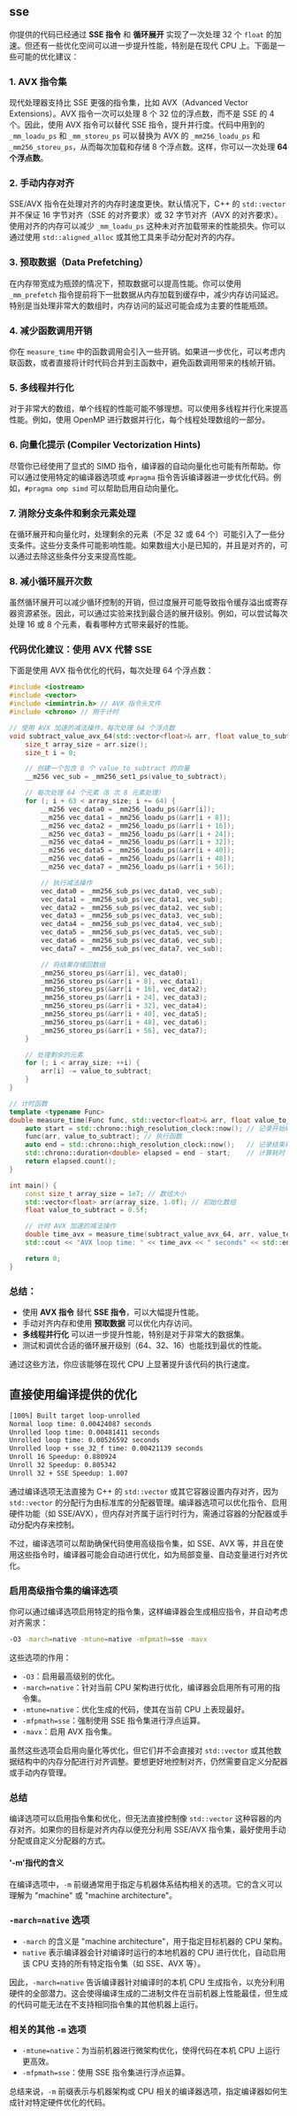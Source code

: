 ## sse

你提供的代码已经通过 **SSE 指令** 和 **循环展开** 实现了一次处理 32 个 `float` 的加速。但还有一些优化空间可以进一步提升性能，特别是在现代 CPU 上。下面是一些可能的优化建议：

### 1. **AVX 指令集**
现代处理器支持比 SSE 更强的指令集，比如 AVX（Advanced Vector Extensions）。AVX 指令一次可以处理 8 个 32 位的浮点数，而不是 SSE 的 4 个。因此，使用 AVX 指令可以替代 SSE 指令，提升并行度。代码中用到的 `_mm_loadu_ps` 和 `_mm_storeu_ps` 可以替换为 AVX 的 `_mm256_loadu_ps` 和 `_mm256_storeu_ps`，从而每次加载和存储 8 个浮点数。这样，你可以一次处理 **64 个浮点数**。

### 2. **手动内存对齐**
SSE/AVX 指令在处理对齐的内存时速度更快。默认情况下，C++ 的 `std::vector` 并不保证 16 字节对齐（SSE 的对齐要求）或 32 字节对齐（AVX 的对齐要求）。使用对齐的内存可以减少 `_mm_loadu_ps` 这种未对齐加载带来的性能损失。你可以通过使用 `std::aligned_alloc` 或其他工具来手动分配对齐的内存。

### 3. **预取数据（Data Prefetching）**
在内存带宽成为瓶颈的情况下，预取数据可以提高性能。你可以使用 `_mm_prefetch` 指令提前将下一批数据从内存加载到缓存中，减少内存访问延迟。特别是当处理非常大的数组时，内存访问的延迟可能会成为主要的性能瓶颈。

### 4. **减少函数调用开销**
你在 `measure_time` 中的函数调用会引入一些开销。如果进一步优化，可以考虑内联函数，或者直接将计时代码合并到主函数中，避免函数调用带来的栈帧开销。

### 5. **多线程并行化**
对于非常大的数组，单个线程的性能可能不够理想。可以使用多线程并行化来提高性能。例如，使用 OpenMP 进行数据并行化，每个线程处理数组的一部分。

### 6. **向量化提示 (Compiler Vectorization Hints)**
尽管你已经使用了显式的 SIMD 指令，编译器的自动向量化也可能有所帮助。你可以通过使用特定的编译器选项或 `#pragma` 指令告诉编译器进一步优化代码。例如，`#pragma omp simd` 可以帮助启用自动向量化。

### 7. **消除分支条件和剩余元素处理**
在循环展开和向量化时，处理剩余的元素（不足 32 或 64 个）可能引入了一些分支条件。这些分支条件可能影响性能。如果数组大小是已知的，并且是对齐的，可以通过去除这些条件分支来提高性能。

### 8. **减小循环展开次数**
虽然循环展开可以减少循环控制的开销，但过度展开可能导致指令缓存溢出或寄存器资源紧张。因此，可以通过实验来找到最合适的展开级别。例如，可以尝试每次处理 16 或 8 个元素，看看哪种方式带来最好的性能。

### 代码优化建议：使用 AVX 代替 SSE

下面是使用 AVX 指令优化的代码，每次处理 64 个浮点数：

```cpp
#include <iostream>
#include <vector>
#include <immintrin.h> // AVX 指令头文件
#include <chrono> // 用于计时

// 使用 AVX 加速的减法操作，每次处理 64 个浮点数
void subtract_value_avx_64(std::vector<float>& arr, float value_to_subtract) {
    size_t array_size = arr.size();
    size_t i = 0;

    // 创建一个包含 8 个 value_to_subtract 的向量
    __m256 vec_sub = _mm256_set1_ps(value_to_subtract);

    // 每次处理 64 个元素（8 次 8 元素处理）
    for (; i + 63 < array_size; i += 64) {
        __m256 vec_data0 = _mm256_loadu_ps(&arr[i]);
        __m256 vec_data1 = _mm256_loadu_ps(&arr[i + 8]);
        __m256 vec_data2 = _mm256_loadu_ps(&arr[i + 16]);
        __m256 vec_data3 = _mm256_loadu_ps(&arr[i + 24]);
        __m256 vec_data4 = _mm256_loadu_ps(&arr[i + 32]);
        __m256 vec_data5 = _mm256_loadu_ps(&arr[i + 40]);
        __m256 vec_data6 = _mm256_loadu_ps(&arr[i + 48]);
        __m256 vec_data7 = _mm256_loadu_ps(&arr[i + 56]);

        // 执行减法操作
        vec_data0 = _mm256_sub_ps(vec_data0, vec_sub);
        vec_data1 = _mm256_sub_ps(vec_data1, vec_sub);
        vec_data2 = _mm256_sub_ps(vec_data2, vec_sub);
        vec_data3 = _mm256_sub_ps(vec_data3, vec_sub);
        vec_data4 = _mm256_sub_ps(vec_data4, vec_sub);
        vec_data5 = _mm256_sub_ps(vec_data5, vec_sub);
        vec_data6 = _mm256_sub_ps(vec_data6, vec_sub);
        vec_data7 = _mm256_sub_ps(vec_data7, vec_sub);

        // 将结果存储回数组
        _mm256_storeu_ps(&arr[i], vec_data0);
        _mm256_storeu_ps(&arr[i + 8], vec_data1);
        _mm256_storeu_ps(&arr[i + 16], vec_data2);
        _mm256_storeu_ps(&arr[i + 24], vec_data3);
        _mm256_storeu_ps(&arr[i + 32], vec_data4);
        _mm256_storeu_ps(&arr[i + 40], vec_data5);
        _mm256_storeu_ps(&arr[i + 48], vec_data6);
        _mm256_storeu_ps(&arr[i + 56], vec_data7);
    }

    // 处理剩余的元素
    for (; i < array_size; ++i) {
        arr[i] -= value_to_subtract;
    }
}

// 计时函数
template <typename Func>
double measure_time(Func func, std::vector<float>& arr, float value_to_subtract) {
    auto start = std::chrono::high_resolution_clock::now(); // 记录开始时间
    func(arr, value_to_subtract); // 执行函数
    auto end = std::chrono::high_resolution_clock::now();   // 记录结束时间
    std::chrono::duration<double> elapsed = end - start;    // 计算耗时
    return elapsed.count();
}

int main() {
    const size_t array_size = 1e7; // 数组大小
    std::vector<float> arr(array_size, 1.0f); // 初始化数组
    float value_to_subtract = 0.5f;

    // 计时 AVX 加速的减法操作
    double time_avx = measure_time(subtract_value_avx_64, arr, value_to_subtract);
    std::cout << "AVX loop time: " << time_avx << " seconds" << std::endl;

    return 0;
}
```

### 总结：

- 使用 **AVX 指令** 替代 **SSE 指令**，可以大幅提升性能。
- 手动对齐内存和使用 **预取数据** 可以优化内存访问。
- **多线程并行化** 可以进一步提升性能，特别是对于非常大的数据集。
- 测试和调优合适的循环展开级别（64、32、16）也能找到最优的性能。

通过这些方法，你应该能够在现代 CPU 上显著提升该代码的执行速度。













## 直接使用编译提供的优化
```bash
[100%] Built target loop-unrolled
Normal loop time: 0.00424087 seconds
Unrolled loop time: 0.00481411 seconds
Unrolled loop time: 0.00526592 seconds
Unrolled loop + sse_32_f time: 0.00421139 seconds
Unroll 16 Speedup: 0.880924
Unroll 32 Speedup: 0.805342
Unroll 32 + SSE Speedup: 1.007
``` 

通过编译选项无法直接为 C++ 的 `std::vector` 或其它容器设置内存对齐，因为 `std::vector` 的分配行为由标准库的分配器管理。编译器选项可以优化指令、启用硬件功能（如 SSE/AVX），但内存对齐属于运行时行为，需通过容器的分配器或手动分配内存来控制。

不过，编译选项可以帮助确保代码使用高级指令集，如 SSE、AVX 等，并且在使用这些指令时，编译器可能会自动进行优化，如为局部变量、自动变量进行对齐优化。

### 启用高级指令集的编译选项
你可以通过编译选项启用特定的指令集，这样编译器会生成相应指令，并自动考虑对齐需求：

```bash
-O3 -march=native -mtune=native -mfpmath=sse -mavx
```

这些选项的作用：
- `-O3`：启用最高级别的优化。
- `-march=native`：针对当前 CPU 架构进行优化，编译器会启用所有可用的指令集。
- `-mtune=native`：优化生成的代码，使其在当前 CPU 上表现最好。
- `-mfpmath=sse`：强制使用 SSE 指令集进行浮点运算。
- `-mavx`：启用 AVX 指令集。

虽然这些选项会启用向量化等优化，但它们并不会直接对 `std::vector` 或其他数据结构中的内存分配进行对齐调整。要想更好地控制对齐，仍然需要自定义分配器或手动内存管理。

### 总结
编译选项可以启用指令集和优化，但无法直接控制像 `std::vector` 这种容器的内存对齐。如果你的目标是对齐内存以便充分利用 SSE/AVX 指令集，最好使用手动分配或自定义分配器的方式。




#### '-m'指代的含义
在编译选项中，`-m` 前缀通常用于指定与机器体系结构相关的选项。它的含义可以理解为 "machine" 或 "machine architecture"。

### `-march=native` 选项
- `-march` 的含义是 "machine architecture"，用于指定目标机器的 CPU 架构。
- `native` 表示编译器会针对编译时运行的本地机器的 CPU 进行优化，自动启用该 CPU 支持的所有特定指令集（如 SSE、AVX 等）。

因此，`-march=native` 告诉编译器针对编译时的本机 CPU 生成指令，以充分利用硬件的全部潜力。这会使得编译生成的二进制文件在当前机器上性能最佳，但生成的代码可能无法在不支持相同指令集的其他机器上运行。

### 相关的其他 `-m` 选项
- `-mtune=native`：为当前机器进行微架构优化，使得代码在本机 CPU 上运行更高效。
- `-mfpmath=sse`：使用 SSE 指令集进行浮点运算。

总结来说，`-m` 前缀表示与机器架构或 CPU 相关的编译器选项，指定编译器如何生成针对特定硬件优化的代码。